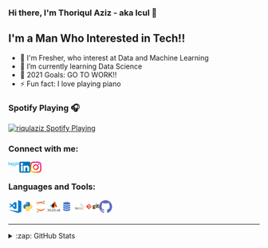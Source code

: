 ﻿### Hi there, I'm Thoriqul Aziz - aka Icul 👋


## I'm a Man Who Interested in Tech!!

- 🔭 I'm Fresher, who interest at Data and Machine Learning
- 🌱 I’m currently learning Data Science
- 🥅 2021 Goals: GO TO WORK!!
- ⚡ Fun fact: I love playing piano

### Spotify Playing 🎧

[<img src="https://spotify-playing-riqulaziz.vercel.app/api/spotify" alt="riqulaziz Spotify Playing" width="350" />](https://open.spotify.com/user/iculs)

### Connect with me:

[<img align="left" alt="riqulaziz | Kaggle" width="22px" src="https://github.com/riqulaziz/riqulaziz/blob/main/icon/kaggle-seeklogo.com.svg" />][website]
[<img align="left" alt="riqulaziz | LinkedIn" width="22px" src="https://github.com/riqulaziz/riqulaziz/blob/main/icon/linkedin.png" />][linkedin]
[<img align="left" alt="riqulaziz | Instagram" width="22px" src="https://github.com/riqulaziz/riqulaziz/blob/main/icon/instagram.png" />][instagram]

<br />

### Languages and Tools:

<img align="left" alt="Visual Studio Code" width="26px" src="https://raw.githubusercontent.com/github/explore/80688e429a7d4ef2fca1e82350fe8e3517d3494d/topics/visual-studio-code/visual-studio-code.png"/>
<img align="left" alt="Python" width="26px" src="https://raw.githubusercontent.com/github/explore/80688e429a7d4ef2fca1e82350fe8e3517d3494d/topics/python/python.png"/>
<img align="left" alt="Jupyter Notebook" width="26px" src="https://raw.githubusercontent.com/github/explore/80688e429a7d4ef2fca1e82350fe8e3517d3494d/topics/jupyter-notebook/jupyter-notebook.png"/>
<img align="left" alt="MATLAB" width="26px" src="https://raw.githubusercontent.com/github/explore/80688e429a7d4ef2fca1e82350fe8e3517d3494d/topics/matlab/matlab.png"/>
<img align="left" alt="SQL" width="26px" src="https://raw.githubusercontent.com/github/explore/80688e429a7d4ef2fca1e82350fe8e3517d3494d/topics/sql/sql.png"/>
<img align="left" alt="MySQL" width="26px" src="https://raw.githubusercontent.com/github/explore/80688e429a7d4ef2fca1e82350fe8e3517d3494d/topics/mysql/mysql.png"/>
<img align="left" alt="Git" width="26px" src="https://raw.githubusercontent.com/github/explore/80688e429a7d4ef2fca1e82350fe8e3517d3494d/topics/git/git.png"/>
<img align="left" alt="GitHub" width="26px" src="https://github.com/riqulaziz/riqulaziz/blob/main/icon/github.png"/></code>

<br />
<br />

---
<details>
  <summary>:zap: GitHub Stats</summary>

  <img align="left" alt="riqulaziz GitHub Stats" src="https://github-readme-stats.vercel.app/api?username=riqulaziz&show_icons=true&hide_border=true" />
  
</details>

[website]: https://www.kaggle.com/riqulaziz
[instagram]: https://instagram.com/riqulaziz
[linkedin]: https://linkedin.com/in/riqulaziz

